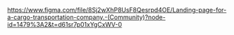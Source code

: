 https://www.figma.com/file/8Sj2wXhP8UsF8Qesrpd4OE/Landing-page-for-a-cargo-transportation-company.-(Community)?node-id=1479%3A2&t=d61sr7p01xYgCxWV-0
